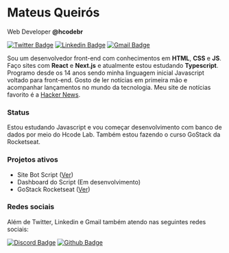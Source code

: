 # Mateus Queirós

Web Developer **@hcodebr**

[![Twitter Badge](https://img.shields.io/badge/-@mateuscqueiros-ff760c?style=flat-square&labelColor=ff760c&logo=twitter&logoColor=white&link=https://twitter.com/mateuscqueiros)](https://twitter.com/mateuscqueiros) [![Linkedin Badge](https://img.shields.io/badge/-Mateus%20Queirós-ff760c?style=flat-square&logo=Linkedin&logoColor=white&link=https://www.linkedin.com/in/mateuscqueiros/)](https://www.linkedin.com/in/mateuscqueiros/) [![Gmail Badge](https://img.shields.io/badge/-mateuscqueiros@gmail.com-ff760c?style=flat-square&logo=Gmail&logoColor=white&link=mailto:mateuscqueiros@gmail.com)](mailto:mateuscqueiros@gmail.com)

Sou um desenvolvedor front-end com conhecimentos em **HTML**, **CSS** e **JS**. 
Faço sites com **React** e **Next.js** e atualmente estou estudando **Typescript**.
Programo desde os 14 anos sendo minha linguagem inicial Javascript voltado
para front-end. Gosto de ler notícias em primeira mão e acompanhar lançamentos no mundo
da tecnologia. Meu site de notícias favorito é a <a href="https://news.ycombinator.com/">Hacker News</a>.

### Status

Estou estudando Javascript e vou começar desenvolvimento com banco de dados por meio do Hcode Lab. Também estou fazendo o curso GoStack da Rocketseat.

### Projetos ativos

- Site Bot Script ([Ver](https://script-bot.vercel.app/))
- Dashboard do Script (Em desenvolvimento)
- GoStack Rocketseat ([Ver](https://github.com/mateuscqueiros/GoStack))

### Redes sociais

Além de Twitter, Linkedin e Gmail também atendo nas seguintes redes sociais:

[![Discord Badge](https://img.shields.io/badge/-Hcode%20BR-ff760c?style=flat-square&labelColor=ff760c&logo=discord&logoColor=white&link=https://discord.gg/p5MtAkGejK)](https://discord.gg/p5MtAkGejK)
[![Github Badge](https://img.shields.io/badge/-@mateuscqueiros-ff760c?style=flat-square&labelColor=ff760c&logo=github&logoColor=white&link=https://github.com/mateuscqueiros)](https://github.com/mateuscqueiros)
